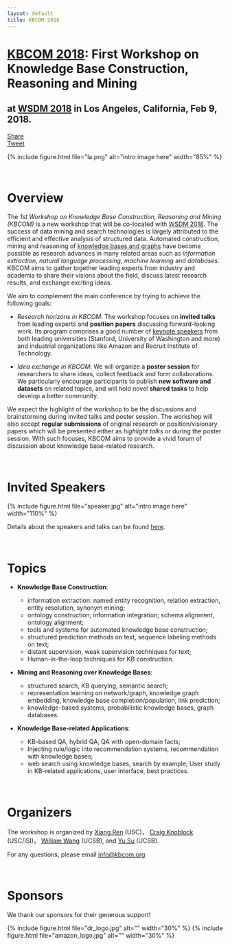 ```yaml
---
layout: default
title: KBCOM 2018
---
```

# [KBCOM 2018](http://kbcom.org): First Workshop on Knowledge Base Construction, Reasoning and Mining
## at [WSDM 2018](http://www.wsdm-conference.org/2018/) in Los Angeles, California, Feb 9, 2018.  
<div class="fb-share-button" data-href="http://kbcom.org/" data-layout="button_count" data-size="large" data-mobile-iframe="true"><a class="fb-xfbml-parse-ignore" target="_blank" href="https://www.facebook.com/sharer/sharer.php?u=http%3A%2F%2Fkbcom.org%2F&amp;src=sdkpreparse">Share</a></div>
<a href="https://twitter.com/share" class="twitter-share-button" data-size="large" data-show-count="false">Tweet</a><script async src="//platform.twitter.com/widgets.js" charset="utf-8"></script>

{% include figure.html file="la.png" alt="intro image here" width="85%" %}

<br>

# Overview
The *1st Workshop on Knowledge Base Construction, Reasoning and Mining (KBCOM)* is a new workshop that will be co-located with [WSDM 2018](http://www.wsdm-conference.org/2018/). The success of data mining and search technologies is largely attributed to the efficient and effective analysis of structured data. Automated construction, mining and reasoning of [knowledge bases and graphs](https://en.wikipedia.org/wiki/Knowledge_base) have become possible as research advances in many related areas such as *information extraction*, *natural language processing*, *machine learning* and *databases*. KBCOM aims to gather together leading experts from industry and academia to share their visions about the field, discuss latest research results, and exchange exciting ideas. 

We aim to complement the main conference by trying to achieve the following goals:

+ *Research horizons in KBCOM*: The workshop focuses on **invited talks** from leading experts and **position papers**  discussing forward-looking work. Its program comprises a good number of [keynote speakers](http://kbcom.org/3-speaker.html) from both leading universities (Stanford, University of Washington and more) and industrial organizations like Amazon and Recruit Institute of Technology.

+ *Idea exchange in KBCOM*: We will organize a **poster session** for researchers to share ideas, collect feedback and form collaborations. We particularly encourage participants to publish **new software and datasets** on related topics, and will hold novel **shared tasks** to help develop a better community.

We expect the highlight of the workshop to be the discussions and brainstorming during invited talks and poster session. The workshop will also accept **regular submissions** of original research or position/visionary papers which will be presented either as *highlight talks* or during the poster session. With such focuses, KBCOM aims to provide a vivid forum of discussion about knowledge base-related research.

<br>

# Invited Speakers
{% include figure.html file="speaker.jpg" alt="intro image here" width="110%" %}


Details about the speakers and talks can be found [here](http://kbcom.org/3-speaker.html).

<br>

# Topics
+ **Knowledge Base Construction**: 
  - information extraction: named entity recognition, relation extraction, entity resolution, synonym mining; 
  - ontology construction; information integration; schema alignment, ontology alignment; 
  - tools and systems for automated knowledge base construction; 
  - structured prediction methods on text, sequence labeling methods on text; 
  - distant supervision, weak supervision techniques for text; 
  - Human-in-the-loop techniques for KB construction.


+ **Mining and Reasoning over Knowledge Bases**: 
  - structured search, KB querying, semantic search; 
  - representation learning on network/graph, knowledge graph embedding, knowledge base completion/population, link prediction; 
  - knowledge-based systems, probabilistic knowledge bases, graph databases.


+ **Knowledge Base-related Applications**: 
  - KB-based QA, hybrid QA, QA with open-domain facts; 
  - Injecting rule/logic into recommendation systems, recommendation with knowledge bases; 
  - web search using knowledge bases, search by example; User study in KB-related applications, user interface, best practices.

<br>

# Organizers
The workshop is organized by [Xiang Ren](http://xren7.web.engr.illinois.edu/) (USC)， [Craig Knoblock](http://usc-isi-i2.github.io/knoblock/) (USC/ISI)， [William Wang](https://www.cs.ucsb.edu/~william/) (UCSB), and [Yu Su](http://cs.ucsb.edu/~ysu/) (UCSB).

For any questions, please email [info@kbcom.org](mailto:info@kbcom.org)

<br>

# Sponsors

We thank our sponsors for their generous support!

{% include figure.html file="dr_logo.jpg" alt="" width="30%" %} 
{% include figure.html file="amazon_logo.jpg" alt="" width="30%" %} 
